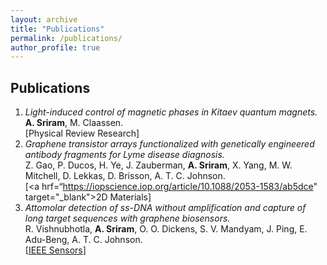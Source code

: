 ```yaml
---
layout: archive
title: "Publications"
permalink: /publications/
author_profile: true
---
```


## Publications

1. *Light-induced control of magnetic phases in Kitaev quantum magnets.* <br>
**A. Sriram**, M. Claassen. <br>
[<a hrf="https://journals.aps.org/prresearch/abstract/10.1103/PhysRevResearch.4.L032036" target="_blank">Physical Review Research</a>]
1. *Graphene transistor arrays functionalized with genetically engineered antibody fragments for Lyme disease diagnosis.* <br> Z. Gao, P. Ducos, H. Ye, J. Zauberman, **A. Sriram**, X. Yang, M. W. Mitchell, D.
Lekkas, D. Brisson, A. T. C. Johnson. <br> [<a hrf=“https://iopscience.iop.org/article/10.1088/2053-1583/ab5dce" target="_blank">2D Materials</a>]
1. *Attomolar detection of ss-DNA without amplification and capture of long target sequences with graphene biosensors.* <br> R. Vishnubhotla, **A. Sriram**, O. O. Dickens, S. V. Mandyam, J. Ping, E. Adu-Beng, A. T. C. Johnson. <br> [<a href="https://ieeexplore.ieee.org/ielaam/7361/9086908/8998161-aam.pdf" target="_blank">IEEE Sensors</a>]
